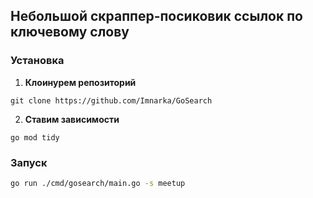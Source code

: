 ## Небольшой скраппер-посиковик ссылок по ключевому слову

### Установка
1. **Клоинурем репозиторий**
```shell
git clone https://github.com/Imnarka/GoSearch
```
2. **Ставим зависимости**
```shell
go mod tidy
```

### Запуск
```sh
go run ./cmd/gosearch/main.go -s meetup
```